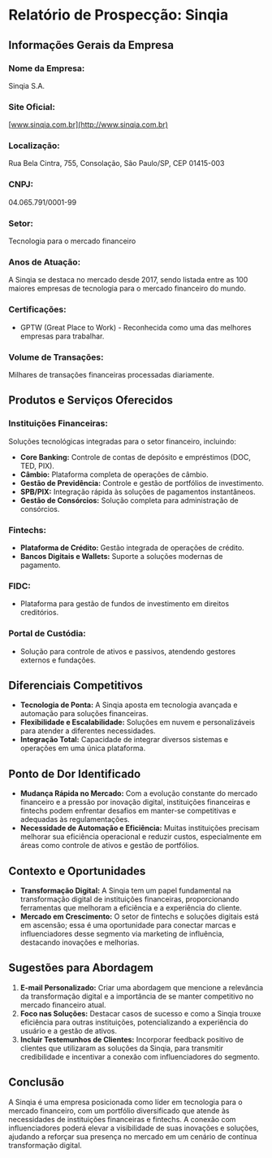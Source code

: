 # Relatório de Prospecção: Sinqia

## Informações Gerais da Empresa
### Nome da Empresa:
Sinqia S.A.
### Site Oficial:
[www.sinqia.com.br](http://www.sinqia.com.br)
### Localização:
Rua Bela Cintra, 755, Consolação, São Paulo/SP, CEP 01415-003
### CNPJ:
04.065.791/0001-99
### Setor:
Tecnologia para o mercado financeiro
### Anos de Atuação:
A Sinqia se destaca no mercado desde 2017, sendo listada entre as 100 maiores empresas de tecnologia para o mercado financeiro do mundo.
### Certificações:
- GPTW (Great Place to Work) - Reconhecida como uma das melhores empresas para trabalhar.
### Volume de Transações:
Milhares de transações financeiras processadas diariamente.

## Produtos e Serviços Oferecidos
### Instituições Financeiras:
Soluções tecnológicas integradas para o setor financeiro, incluindo:
- **Core Banking:** Controle de contas de depósito e empréstimos (DOC, TED, PIX).
- **Câmbio:** Plataforma completa de operações de câmbio.
- **Gestão de Previdência:** Controle e gestão de portfólios de investimento.
- **SPB/PIX:** Integração rápida às soluções de pagamentos instantâneos.
- **Gestão de Consórcios:** Solução completa para administração de consórcios.

### Fintechs:
- **Plataforma de Crédito:** Gestão integrada de operações de crédito.
- **Bancos Digitais e Wallets:** Suporte a soluções modernas de pagamento.

### FIDC:
- Plataforma para gestão de fundos de investimento em direitos creditórios.

### Portal de Custódia:
- Solução para controle de ativos e passivos, atendendo gestores externos e fundações.

## Diferenciais Competitivos
- **Tecnologia de Ponta:** A Sinqia aposta em tecnologia avançada e automação para soluções financeiras.
- **Flexibilidade e Escalabilidade:** Soluções em nuvem e personalizáveis para atender a diferentes necessidades.
- **Integração Total:** Capacidade de integrar diversos sistemas e operações em uma única plataforma.

## Ponto de Dor Identificado
- **Mudança Rápida no Mercado:** Com a evolução constante do mercado financeiro e a pressão por inovação digital, instituições financeiras e fintechs podem enfrentar desafios em manter-se competitivas e adequadas às regulamentações.
- **Necessidade de Automação e Eficiência:** Muitas instituições precisam melhorar sua eficiência operacional e reduzir custos, especialmente em áreas como controle de ativos e gestão de portfólios.

## Contexto e Oportunidades
- **Transformação Digital:** A Sinqia tem um papel fundamental na transformação digital de instituições financeiras, proporcionando ferramentas que melhoram a eficiência e a experiência do cliente.
- **Mercado em Crescimento:** O setor de fintechs e soluções digitais está em ascensão; essa é uma oportunidade para conectar marcas e influenciadores desse segmento via marketing de influência, destacando inovações e melhorias.

## Sugestões para Abordagem
1. **E-mail Personalizado:** Criar uma abordagem que mencione a relevância da transformação digital e a importância de se manter competitivo no mercado financeiro atual.
2. **Foco nas Soluções:** Destacar casos de sucesso e como a Sinqia trouxe eficiência para outras instituições, potencializando a experiência do usuário e a gestão de ativos.
3. **Incluir Testemunhos de Clientes:** Incorporar feedback positivo de clientes que utilizaram as soluções da Sinqia, para transmitir credibilidade e incentivar a conexão com influenciadores do segmento.

## Conclusão
A Sinqia é uma empresa posicionada como líder em tecnologia para o mercado financeiro, com um portfólio diversificado que atende às necessidades de instituições financeiras e fintechs. A conexão com influenciadores poderá elevar a visibilidade de suas inovações e soluções, ajudando a reforçar sua presença no mercado em um cenário de contínua transformação digital.